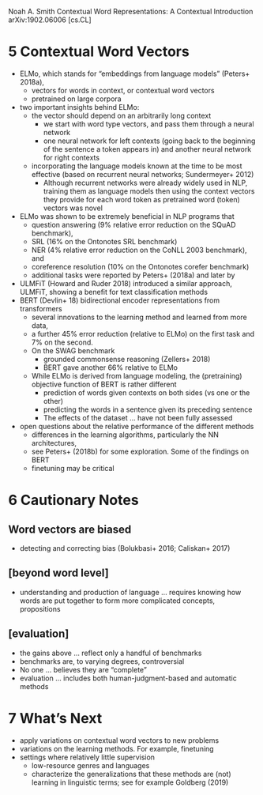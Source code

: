 Noah A. Smith
Contextual Word Representations: A Contextual Introduction
arXiv:1902.06006 [cs.CL]

# 5 Contextual Word Vectors

* ELMo, which stands for “embeddings from language models” (Peters+ 2018a),
  * vectors for words in context, or contextual word vectors
  * pretrained on large corpora
* two important insights behind ELMo:
  * the vector should depend on an arbitrarily long context
    * we start with word type vectors, and pass them through a neural network
    * one neural network for left contexts (going back to the beginning of the
      sentence a token appears in) and another neural network for right contexts
  * incorporating the language models known at the time to be most effective
    (based on recurrent neural networks; Sundermeyer+ 2012)
    * Although recurrent networks were already widely used in NLP,
      training them as language models then using the context vectors they
      provide for each word token as pretrained word (token) vectors was novel
* ELMo was shown to be extremely beneficial in NLP programs that
  * question answering (9% relative error reduction on the SQuAD benchmark),
  * SRL (16% on the Ontonotes SRL benchmark)
  * NER (4% relative error reduction on the CoNLL 2003 benchmark), and
  * coreference resolution (10% on the Ontonotes corefer benchmark)
  * additional tasks were reported by Peters+ (2018a) and later by
* ULMFiT (Howard and Ruder 2018) introduced a similar approach, ULMFiT, showing
  a benefit for text classification methods
* BERT (Devlin+ 18) bidirectional encoder representations from transformers
  * several innovations to the learning method and learned from more data,
  * a further 45% error reduction (relative to ELMo) on the first task and
    7% on the second. 
  * On the SWAG benchmark
    * grounded commonsense reasoning (Zellers+ 2018)
    * BERT gave another 66% relative to ELMo
  * While ELMo is derived from language modeling,
    the (pretraining) objective function of BERT is rather different
    * prediction of words given contexts on both sides (vs one or the other)
    * predicting the words in a sentence given its preceding sentence
    * The effects of the dataset ... have not been fully assessed
* open questions about the relative performance of the different methods
  * differences in the learning algorithms, particularly the NN architectures,
  * see Peters+ (2018b) for some exploration. Some of the findings on BERT
  * finetuning may be critical

# 6 Cautionary Notes

## Word vectors are biased

* detecting and correcting bias (Bolukbasi+ 2016; Caliskan+ 2017)

## [beyond word level]

* understanding and production of language ... requires knowing how words are
  put together to form more complicated concepts, propositions

## [evaluation]

* the gains above ...  reflect only a handful of benchmarks
* benchmarks are, to varying degrees, controversial
* No one ... believes they are “complete”
* evaluation ... includes both human-judgment-based and automatic methods

# 7 What’s Next

* apply variations on contextual word vectors to new problems
* variations on the learning methods. For example, finetuning
* settings where relatively little supervision
  * low-resource genres and languages
  * characterize the generalizations that these methods are (not) learning 
    in linguistic terms; see for example Goldberg (2019)
